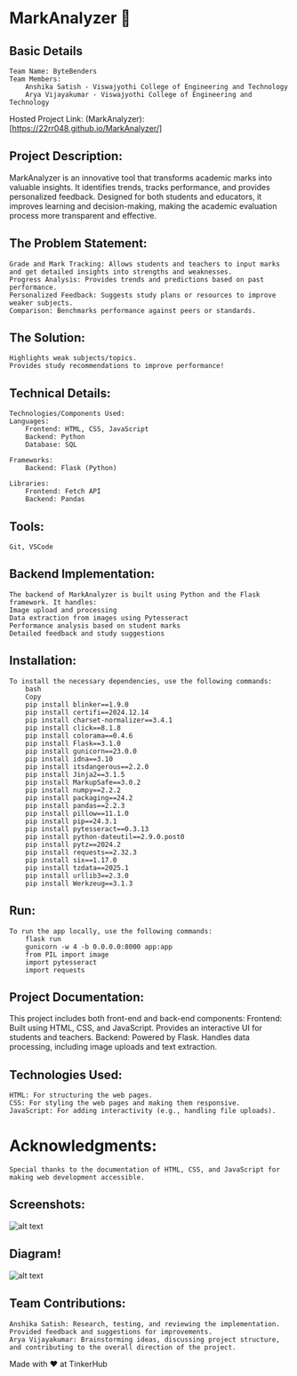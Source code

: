 # MarkAnalyzer 🎯

## Basic Details
    Team Name: ByteBenders
    Team Members:
        Anshika Satish - Viswajyothi College of Engineering and Technology
        Arya Vijayakumar - Viswajyothi College of Engineering and Technology
Hosted Project Link:
(MarkAnalyzer):[https://22rr048.github.io/MarkAnalyzer/]

## Project Description:
   MarkAnalyzer is an innovative tool that transforms academic marks into valuable insights. It identifies trends, tracks performance, and provides personalized feedback. Designed for both students and educators, it improves learning and decision-making, making the academic evaluation process more transparent and effective.

## The Problem Statement:
    Grade and Mark Tracking: Allows students and teachers to input marks and get detailed insights into strengths and weaknesses.
    Progress Analysis: Provides trends and predictions based on past performance.
    Personalized Feedback: Suggests study plans or resources to improve weaker subjects.
    Comparison: Benchmarks performance against peers or standards.
## The Solution:
    Highlights weak subjects/topics.
    Provides study recommendations to improve performance!
## Technical Details:
    Technologies/Components Used:
    Languages:
        Frontend: HTML, CSS, JavaScript
        Backend: Python
        Database: SQL

    Frameworks:
        Backend: Flask (Python)

    Libraries:
        Frontend: Fetch API
        Backend: Pandas
## Tools:
    Git, VSCode

## Backend Implementation:
    The backend of MarkAnalyzer is built using Python and the Flask framework. It handles:
    Image upload and processing
    Data extraction from images using Pytesseract
    Performance analysis based on student marks
    Detailed feedback and study suggestions

## Installation:
    To install the necessary dependencies, use the following commands:
        bash
        Copy
        pip install blinker==1.9.0
        pip install certifi==2024.12.14
        pip install charset-normalizer==3.4.1
        pip install click==8.1.8
        pip install colorama==0.4.6
        pip install Flask==3.1.0
        pip install gunicorn==23.0.0
        pip install idna==3.10
        pip install itsdangerous==2.2.0
        pip install Jinja2==3.1.5
        pip install MarkupSafe==3.0.2
        pip install numpy==2.2.2
        pip install packaging==24.2
        pip install pandas==2.2.3
        pip install pillow==11.1.0
        pip install pip==24.3.1
        pip install pytesseract==0.3.13
        pip install python-dateutil==2.9.0.post0
        pip install pytz==2024.2
        pip install requests==2.32.3
        pip install six==1.17.0
        pip install tzdata==2025.1
        pip install urllib3==2.3.0
        pip install Werkzeug==3.1.3
## Run:
    To run the app locally, use the following commands:
        flask run
        gunicorn -w 4 -b 0.0.0.0:8000 app:app
        from PIL import image
        import pytesseract
        import requests

## Project Documentation:
This project includes both front-end and back-end components:
    Frontend: Built using HTML, CSS, and JavaScript. Provides an interactive UI for students and teachers.
    Backend: Powered by Flask. Handles data processing, including image uploads and text extraction.

## Technologies Used:
    HTML: For structuring the web pages.
    CSS: For styling the web pages and making them responsive.
    JavaScript: For adding interactivity (e.g., handling file uploads).
# Acknowledgments:
    Special thanks to the documentation of HTML, CSS, and JavaScript for making web development accessible.

## Screenshots:
![alt text](Markanalyzer_frontend-2.jpg)

## Diagram!
![alt text](<Screenshot 2025-01-26 224019.png>)

## Team Contributions:
    Anshika Satish: Research, testing, and reviewing the implementation. Provided feedback and suggestions for improvements.
    Arya Vijayakumar: Brainstorming ideas, discussing project structure, and contributing to the overall direction of the project.

Made with ❤️ at TinkerHub
